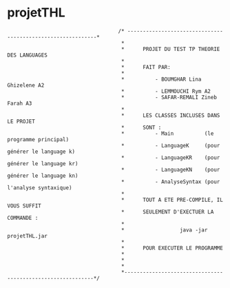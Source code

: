 # projetTHL
                                        /* ------------------------------------------------------------*
                                         *
                                         *      PROJET DU TEST TP THEORIE DES LANGUAGES 
                                         *      
                                         *      FAIT PAR:
                                         * 
                                         *          - BOUMGHAR Lina Ghizelene A2
                                         *          - LEMMOUCHI Rym A2
                                         *          - SAFAR-REMALI Zineb Farah A3
                                         * 
                                         *      LES CLASSES INCLUSES DANS LE PROJET
                                         *      SONT :
                                         *          - Main          (le programme principal)
                                         *          - LanguageK     (pour générer le language k)
                                         *          - LanguageKR    (pour générer le language kr)
                                         *          - LanguageKN    (pour générer le language kn)
                                         *          - AnalyseSyntax (pour l'analyse syntaxique)
                                         *      
                                         *      TOUT A ETE PRE-COMPILE, IL VOUS SUFFIT 
                                         *      SEULEMENT D'EXECTUER LA COMMANDE :
                                         * 
                                         *                  java -jar projetTHL.jar
                                         *      
                                         *      POUR EXECUTER LE PROGRAMME
                                         *    
                                         * 
                                         *  
                                         *------------------------------------------------------------*/

